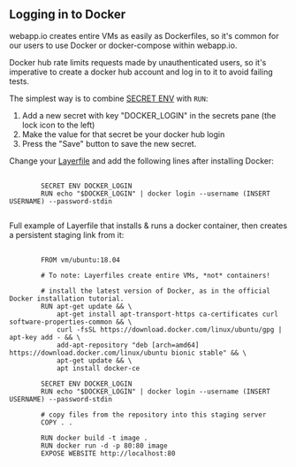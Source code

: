 ## Logging in to Docker

webapp.io creates entire VMs as easily as Dockerfiles, so it's common for our users to use Docker or docker-compose within webapp.io.

Docker hub rate limits requests made by unauthenticated users, so it's imperative to create a docker hub account and log in to it to avoid failing tests.

The simplest way is to combine [SECRET ENV](/docs/layerfile-reference#secret-env) with `RUN`:

1. Add a new secret with key "DOCKER_LOGIN" in the secrets pane (the lock icon to the left)
2. Make the value for that secret be your docker hub login
3. Press the "Save" button to save the new secret.

Change your [Layerfile](/docs/examples/docker) and add the following lines after installing Docker:

<pre>
    <code class="language-html CodeHighlight">
        SECRET ENV DOCKER_LOGIN
        RUN echo "$DOCKER_LOGIN" | docker login --username (INSERT USERNAME) --password-stdin
    </code>
</pre>

Full example of Layerfile that installs & runs a docker container, then creates a persistent staging link from it:

<pre>
    <code class="language-html CodeHighlight">
        FROM vm/ubuntu:18.04
        
        # To note: Layerfiles create entire VMs, *not* containers!
        
        # install the latest version of Docker, as in the official Docker installation tutorial.
        RUN apt-get update && \
            apt-get install apt-transport-https ca-certificates curl software-properties-common && \
            curl -fsSL https://download.docker.com/linux/ubuntu/gpg | apt-key add - && \
            add-apt-repository "deb [arch=amd64] https://download.docker.com/linux/ubuntu bionic stable" && \
            apt-get update && \
            apt install docker-ce
        
        SECRET ENV DOCKER_LOGIN
        RUN echo "$DOCKER_LOGIN" | docker login --username (INSERT USERNAME) --password-stdin
        
        # copy files from the repository into this staging server
        COPY . .
        
        RUN docker build -t image .
        RUN docker run -d -p 80:80 image
        EXPOSE WEBSITE http://localhost:80
    </code>
</pre>

<br />